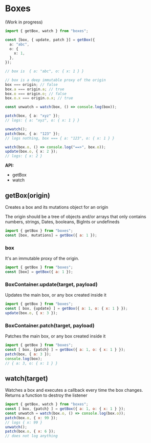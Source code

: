 # Boxes

(Work in progress)

```ts
import { getBox, watch } from "boxes";

const [box, { update, patch }] = getBox({
  a: "abc",
  o: {
    x: 1,
  },
});

// box is  { a: "abc", o: { x: 1 } }

// box is a deep immutable proxy of the origin
box === origin; // false
box.a === origin.a; // true
box.o === origin.o; // false
box.o.x === origin.o.x; // true

const unwatch = watch(box, () => console.log(box));

patch(box, { a: "xyz" });
// logs: { a: "xyz", o: { x: 1 } }

unwatch();
patch(box, { a: "123" });
// logs nothing, box === { a: "123", o: { x: 1 } }

watch(box.o, () => console.log("==>", box.o));
update(box.o, { x: 2 });
// logs: { x: 2 }
```

**API:**

- getBox
- watch

## getBox(origin)

Creates a box and its mutations object for an origin

The origin should be a tree of objects and/or arrays that only contains numbers,
strings, Dates, booleans, BigInts or undefineds

```js
import { getBox } from "boxes";
const [box, mutations] = getBox({ a: 1 });
```

### box

It's an immutable proxy of the origin.

```js
import { getBox } from "boxes";
const [box] = getBox({ a: 1 });
```

### BoxContainer.update(target, payload)

Updates the main box, or any box created inside it

```js
import { getBox } from "boxes";
const [ box, {update} ] = getBox({ a: 1, o: { x: 1 } });
update(box.o, { x: 3 });
```

### BoxContainer.patch(target, payload)

Patches the main box, or any box created inside it

```js
import { getBox } from "boxes";
const [ box, {patch} ] = getBox({ a: 1, o: { x: 1 } });
patch(box, { a: 3 });
console.log(box);
// { a: 3, o: { x: 1 } }
```

## watch(target)

Watches a box and executes a callback every time the box changes. Returns a
function to destroy the listener

```js
import { getBox, watch } from "boxes";
const [ box, {patch} ] = getBox({ a: 1, o: { x: 1 } });
const unwatch = watch(box.o, () => console.log(box.o));
patch(box.o, { x: 99 });
// logs { x: 99 }
unwatch();
patch(box.o, { x: 6 });
// does not log anything
```
